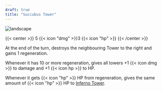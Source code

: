 ```yaml
---
draft: true
title: "Succubus Tower"
---
```


![landscape](/images/towers/towerS_59.png)

{{< center >}}
5 {{< icon "dmg" >}}3 {{< icon "hp" >}}
{{< /center >}}

At the end of the turn, destroys the neighbouring Tower to the right and gains 1 regeneration.

Whenever it has 10 or more regeneration, gives all towers +1 {{< icon dmg >}} to damage and +1 {{< icon hp >}} to HP.

Whenever it gets {{< icon "hp" >}} HP from regeneration, gives the same amount of {{< icon "hp" >}} HP to [Inferno Tower](/towers/inferno-tower).